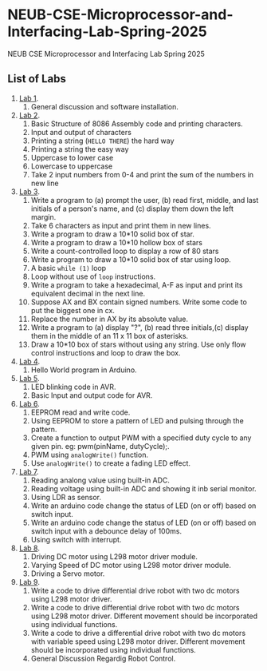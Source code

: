 # NEUB-CSE-Microprocessor-and-Interfacing-Lab-Spring-2025
NEUB CSE Microprocessor and Interfacing Lab Spring 2025
## List of Labs
1. [Lab 1](https://github.com/shparvez001/NEUB-CSE-Microprocessor-and-Interfacing-Lab-Spring-2025/tree/main/lab-1.md).
	1. General discussion and software installation.
2. [Lab 2](https://github.com/shparvez001/NEUB-CSE-Microprocessor-and-Interfacing-Lab-Spring-2025/tree/main/lab-2.md).
	1. Basic Structure of 8086 Assembly code and printing characters.
	2. Input and output of characters
	3. Printing a string (`HELLO THERE`) the hard way
	4. Printing a string the easy way
	5. Uppercase to lower case
	6. Lowercase to uppercase
	7. Take 2 input numbers from 0-4 and print the sum of the numbers in new line
3. [Lab 3](https://github.com/shparvez001/NEUB-CSE-Microprocessor-and-Interfacing-Lab-Spring-2025/tree/main/lab-3.md).
	1. Write a program to (a) prompt the user, (b) read first, middle, and last initials of a person's name, and (c) display them down the left margin.
	2. Take 6 characters as input and print them in new lines.
	3. Write a program to draw a 10*10 solid box of star.
	4. Write a program to draw a 10*10 hollow box of stars
	5. Write a count-controlled loop to display a row of 80 stars
	6. Write a program to draw a 10*10 solid box of star using loop.
	7. A basic `while (1)` loop
	8. Loop without use of `loop` instructions.
	9. Write a program to take a hexadecimal, A-F as input and print its equivalent decimal in the next line.
	10. Suppose AX and BX contain signed numbers. Write some code to put the biggest one in cx.
	11. Replace the number in AX by its absolute value.
	12. Write a program to (a) display "?", (b) read three initials,(c) display them in the middle of an 11 x 11 box of asterisks.
	13. Draw a 10*10 box of stars without using any string. Use only flow control instructions and loop to draw the box.    
4. [Lab 4](https://github.com/shparvez001/NEUB-CSE-Microprocessor-and-Interfacing-Lab-Spring-2025/tree/main/lab-4.md).
    1. Hello World program in Arduino.    
5. [Lab 5](https://github.com/shparvez001/NEUB-CSE-Microprocessor-and-Interfacing-Lab-Spring-2025/tree/main/lab-5.md).  
    1. LED blinking code in AVR.
    2. Basic Input and output code for AVR.
6. [Lab 6](https://github.com/shparvez001/NEUB-CSE-Microprocessor-and-Interfacing-Lab-Spring-2025/tree/main/lab-6.md).
    1. EEPROM read and write code.
    2. Using EEPROM to store a pattern of LED and pulsing through the pattern.
    3. Create a function to output PWM with a specified duty cycle to any given pin. eg: pwm(pinName, dutyCycle);.
    4. PWM using `analogWrite()` function.
    5. Use `analogWrite()` to create a fading LED effect.
7. [Lab 7](https://github.com/shparvez001/NEUB-CSE-Microprocessor-and-Interfacing-Lab-Spring-2025/tree/main/lab-7.md).
    1. Reading analong value using built-in ADC.
    2. Reading voltage using built-in ADC and showing it inb serial monitor.
    3. Using LDR as sensor.
    4. Write an arduino code change the status of LED (on or off) based on switch input.
    5. Write an arduino code change the status of LED (on or off) based on switch input with a debounce delay of 100ms. 
	6. Using switch with interrupt.
8.	[Lab 8](https://github.com/shparvez001/NEUB-CSE-Microprocessor-and-Interfacing-Lab-Spring-2025/tree/main/lab-8.md).
    1. Driving DC motor using L298 motor driver module.
    2. Varying Speed of DC motor using L298 motor driver module.
    3. Driving a Servo motor.
9.	[Lab 9](https://github.com/shparvez001/NEUB-CSE-Microprocessor-and-Interfacing-Lab-Spring-2025/tree/main/lab-9.md).
    1. Write a code to drive differential drive robot with two dc motors using L298 motor driver.
    2. Write a code to drive differential drive robot with two dc motors using L298 motor driver. Different movement should be incorporated using individual functions.
    3. Write a code to drive a differential drive robot with two dc motors with variable speed using L298 motor driver. Different movement should be incorporated using individual functions.
	4. General Discussion Regardig Robot Control.


